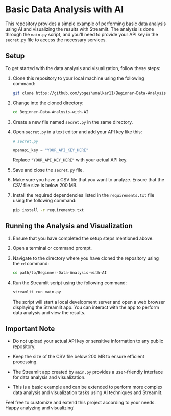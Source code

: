 # Basic Data Analysis with AI

This repository provides a simple example of performing basic data analysis using AI and visualizing the results with Streamlit. The analysis is done through the `main.py` script, and you'll need to provide your API key in the `secret.py` file to access the necessary services.

## Setup

To get started with the data analysis and visualization, follow these steps:

1. Clone this repository to your local machine using the following command:

   ```bash
   git clone https://github.com/yogeshumalkar11/Beginner-Data-Analysis-with-AI.git
   ```

2. Change into the cloned directory:

   ```bash
   cd Beginner-Data-Analysis-with-AI
   ```

3. Create a new file named `secret.py` in the same directory.

4. Open `secret.py` in a text editor and add your API key like this:

   ```python
   # secret.py

   openapi_key = "YOUR_API_KEY_HERE"
   ```

   Replace `"YOUR_API_KEY_HERE"` with your actual API key.

5. Save and close the `secret.py` file.

6. Make sure you have a CSV file that you want to analyze. Ensure that the CSV file size is below 200 MB.

7. Install the required dependencies listed in the `requirements.txt` file using the following command:

   ```bash
   pip install -r requirements.txt
   ```

## Running the Analysis and Visualization

1. Ensure that you have completed the setup steps mentioned above.

2. Open a terminal or command prompt.

3. Navigate to the directory where you have cloned the repository using the `cd` command:

   ```bash
   cd path/to/Beginner-Data-Analysis-with-AI
   ```

4. Run the Streamlit script using the following command:

   ```bash
   streamlit run main.py
   ```

   The script will start a local development server and open a web browser displaying the Streamlit app. You can interact with the app to perform data analysis and view the results.

## Important Note

- Do not upload your actual API key or sensitive information to any public repository. 

- Keep the size of the CSV file below 200 MB to ensure efficient processing.

- The Streamlit app created by `main.py` provides a user-friendly interface for data analysis and visualization.

- This is a basic example and can be extended to perform more complex data analysis and visualization tasks using AI techniques and Streamlit.


Feel free to customize and extend this project according to your needs. Happy analyzing and visualizing!